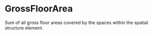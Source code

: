 GrossFloorArea
==============

Sum of all gross floor areas covered by the spaces within the spatial structure element.
